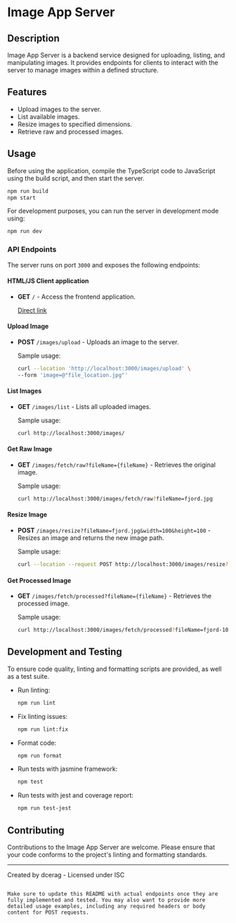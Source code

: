 # Image App Server

## Description

Image App Server is a backend service designed for uploading, listing, and manipulating images. It provides endpoints for clients to interact with the server to manage images within a defined structure.

## Features

- Upload images to the server.
- List available images.
- Resize images to specified dimensions.
- Retrieve raw and processed images.

## Usage

Before using the application, compile the TypeScript code to JavaScript using the build script, and then start the server.

```bash
npm run build
npm start
```

For development purposes, you can run the server in development mode using:

```bash
npm run dev
```

### API Endpoints

The server runs on port `3000` and exposes the following endpoints:

#### HTML/JS Client application

- **GET** `/` - Access the frontend application.


  [Direct link](http://localhost:3000/)


#### Upload Image

- **POST** `/images/upload` - Uploads an image to the server.

  Sample usage:

  ```bash
  curl --location 'http://localhost:3000/images/upload' \
  --form 'image=@"file_location.jpg"'
  ```

#### List Images

- **GET** `/images/list` - Lists all uploaded images.

  Sample usage:

  ```bash
  curl http://localhost:3000/images/
  ```

#### Get Raw Image

- **GET** `/images/fetch/raw?fileName={fileName}` - Retrieves the original image.

  Sample usage:

  ```bash
  curl http://localhost:3000/images/fetch/raw?fileName=fjord.jpg
  ```

#### Resize Image

- **POST** `/images/resize?fileName=fjord.jpg&width=100&height=100` - Resizes an image and returns the new image path.

  Sample usage:

  ```bash
  curl --location --request POST http://localhost:3000/images/resize?fileName=fjord.jpg&width=100&height=1001
  ```

#### Get Processed Image

- **GET** `/images/fetch/processed?fileName={fileName}` - Retrieves the processed image.

  Sample usage:

  ```bash
  curl http://localhost:3000/images/fetch/processed?fileName=fjord-100x100.jpg
  ```


## Development and Testing

To ensure code quality, linting and formatting scripts are provided, as well as a test suite.

- Run linting:
  ```bash
  npm run lint
  ```

- Fix linting issues:
  ```bash
  npm run lint:fix
  ```

- Format code:
  ```bash
  npm run format
  ```

- Run tests with jasmine framework:
  ```bash
  npm test
  ```

- Run tests with jest and coverage report:
  ```bash
  npm run test-jest
  ```

## Contributing

Contributions to the Image App Server are welcome. Please ensure that your code conforms to the project's linting and formatting standards.

---

Created by dcerag - Licensed under ISC
```

Make sure to update this README with actual endpoints once they are fully implemented and tested. You may also want to provide more detailed usage examples, including any required headers or body content for POST requests.
